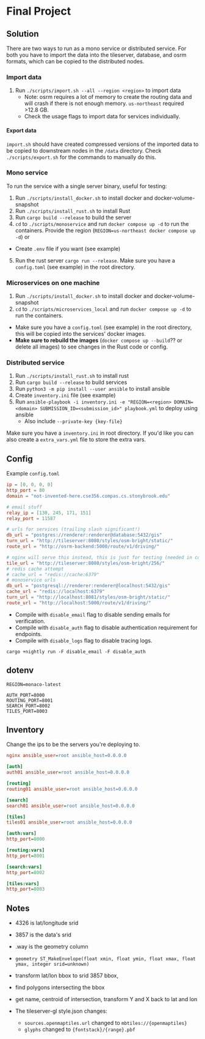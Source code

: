 # Final Project

## Solution

There are two ways to run as a mono service or distributed service.
For both you have to import the data into the tileserver, database, and osrm
formats, which can be copied to the distributed nodes.

### Import data

1. Run `./scripts/import.sh --all --region <region>` to import data
   * Note: osrm requires a lot of memory to create the routing data and will
   crash if there is not enough memory. `us-northeast` required >12.8 GB.
   * Check the usage flags to import data for services individually.

#### Export data

`import.sh` should have created compressed versions of the imported data to be
copied to downstream nodes in the `/data` directory. Check `./scripts/export.sh`
for the commands to manually do this.

### Mono service 

To run the service with a single server binary, useful for testing:

1. Run `./scripts/install_docker.sh` to install docker and docker-volume-snapshot
2. Run `./scripts/install_rust.sh` to install Rust
3. Run `cargo build --release` to build the server
4. `cd` to `./scripts/monoservice` and run `docker compose up -d` to run the
containers.
  Provide the region (`REGION=us-northeast docker compose up -d`) or
  * Create `.env` file if you want (see example)
5. Run the rust server `cargo run --release`.
  Make sure you have a `config.toml` (see example) in the root directory.

### Microservices on one machine

1. Run `./scripts/install_docker.sh` to install docker and docker-volume-snapshot
2. `cd` to `./scripts/microservices_local` and run `docker compose up -d` to run
the containers.
  * Make sure you have a `config.toml` (see example) in the root directory, this
  will be copied into the services' docker images.
  * **Make sure to rebuild the images** (`docker compose up --build`?? or
  delete all images) to see changes in the Rust code or config.

### Distributed service 

1. Run `./scripts/install_rust.sh` to install rust
2. Run `cargo build --release` to build services
3. Run `python3 -m pip install --user ansible` to install ansible
4. Create `inventory.ini` file (see example)
5. Run `ansible-playbook -i inventory.ini -e "REGION=<region> DOMAIN=<domain> SUBMISSION_ID=<submission_id>" playbook.yml`
to deploy using ansible
   * Also include `--private-key {key-file}`

Make sure you have a `inventory.ini` in root directory.
If you'd like you can also create a `extra_vars.yml` file to store the extra vars. 

## Config

Example `config.toml`

```toml
ip = [0, 0, 0, 0]
http_port = 80
domain = "not-invented-here.cse356.compas.cs.stonybrook.edu"

# email stuff
relay_ip = [130, 245, 171, 151]
relay_port = 11587

# urls for services (trailing slash significant!)
db_url = "postgres://renderer:renderer@database:5432/gis"
turn_url = "http://tileserver:8080/styles/osm-bright/static/"
route_url = "http://osrm-backend:5000/route/v1/driving/"

# nginx will serve this instead, this is just for testing (needed in config still)
tile_url = "http://tileserver:8080/styles/osm-bright/256/"
# redis cache attempt
# cache_url = "redis://cache:6379"
# monoservice urls
db_url = "postgresql://renderer:renderer@localhost:5432/gis"
cache_url = "redis://localhost:6379"
turn_url = "http://localhost:8081/styles/osm-bright/static/"
route_url = "http://localhost:5000/route/v1/driving/"
```

* Compile with `disable_email` flag to disable sending emails for verification.
* Compile with `disable_auth` flag to disable authentication requirement for
endpoints.
* Compile with `disable_logs` flag to disable tracing logs.

```shell
cargo +nightly run -F disable_email -F disable_auth
```

## dotenv

```env
REGION=monaco-latest

AUTH_PORT=8000
ROUTING_PORT=8001
SEARCH_PORT=8002
TILES_PORT=8003
```

## Inventory

Change the ips to be the servers you're deploying to.

```ini
nginx ansible_user=root ansible_host=0.0.0.0

[auth]
auth01 ansible_user=root ansible_host=0.0.0.0

[routing]
routing01 ansible_user=root ansible_host=0.0.0.0

[search]
search01 ansible_user=root ansible_host=0.0.0.0

[tiles]
tiles01 ansible_user=root ansible_host=0.0.0.0

[auth:vars]
http_port=8000

[routing:vars]
http_port=8001

[search:vars]
http_port=8002

[tiles:vars]
http_port=8003
```

## Notes

* 4326 is lat/longitude srid
* 3857 is the data's srid
* .way is the geometry column
* `geometry ST_MakeEnvelope(float xmin, float ymin, float xmax, float ymax, integer srid=unknown)`

* transform lat/lon bbox to srid 3857 bbox,
* find polygons intersecting the bbox
* get name, centroid of intersection, transform Y and X back to lat and lon

* The tileserver-gl style.json changes:
  * `sources.openmaptiles.url` changed to `mbtiles://{openmaptiles}`
  * `glyphs` changed to `{fontstack}/{range}.pbf`
